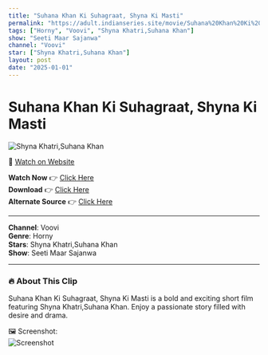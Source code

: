 ```yaml
---
title: "Suhana Khan Ki Suhagraat, Shyna Ki Masti"
permalink: "https://adult.indianseries.site/movie/Suhana%20Khan%20Ki%20Suhagraat%2C%20Shyna%20Ki%20Masti"
tags: ["Horny", "Voovi", "Shyna Khatri,Suhana Khan"]
show: "Seeti Maar Sajanwa"
channel: "Voovi"
star: ["Shyna Khatri,Suhana Khan"]
layout: post
date: "2025-01-01"
---
```


# Suhana Khan Ki Suhagraat, Shyna Ki Masti

![Shyna Khatri,Suhana Khan](https://shorts.desisins.com/wp-content/uploads/2024/10/Shyna-Khan-DesiSins.com_.jpg)

🔗 [Watch on Website](https://adult.indianseries.site/movie/Suhana%20Khan%20Ki%20Suhagraat%2C%20Shyna%20Ki%20Masti)

**Watch Now** 👉 [Click Here](https://adult.indianseries.site/movie/Suhana%20Khan%20Ki%20Suhagraat%2C%20Shyna%20Ki%20Masti)  
**Download** 👉 [Click Here](https://adult.indianseries.site/movie/Suhana%20Khan%20Ki%20Suhagraat%2C%20Shyna%20Ki%20Masti)  
**Alternate Source** 👉 [Click Here](https://adult.indianseries.site/movie/Suhana%20Khan%20Ki%20Suhagraat%2C%20Shyna%20Ki%20Masti)

---

**Channel**: Voovi  
**Genre**: Horny  
**Stars**: Shyna Khatri,Suhana Khan  
**Show**: Seeti Maar Sajanwa

---

### 🔥 About This Clip

Suhana Khan Ki Suhagraat, Shyna Ki Masti is a bold and exciting short film featuring Shyna Khatri,Suhana Khan. Enjoy a passionate story filled with desire and drama.
 
🖼️ Screenshot:  
![Screenshot](https://shorts.desisins.com/wp-content/uploads/2024/10/Shyna-Khan-DesiSins.com_.jpg)
